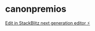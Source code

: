 # canonpremios

[Edit in StackBlitz next generation editor ⚡️](https://stackblitz.com/~/github.com/davidcordova/canonpremios)